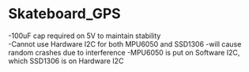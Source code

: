 # Skateboard_GPS
  -100uF cap required on 5V to maintain stability\
  -Cannot use Hardware I2C for both MPU6050 and SSD1306
  -will cause random crashes due to interference
  -MPU6050 is put on Software I2C, which SSD1306 is on Hardware I2C

